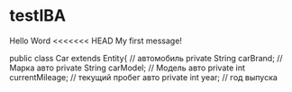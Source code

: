# testIBA
Hello Word
<<<<<<< HEAD
My first message!


public class Car extends Entity{ // автомобиль
private String carBrand; // Марка авто
private String carModel; // Модель авто
private int currentMileage; // текущий пробег авто
private int year; // год выпуска